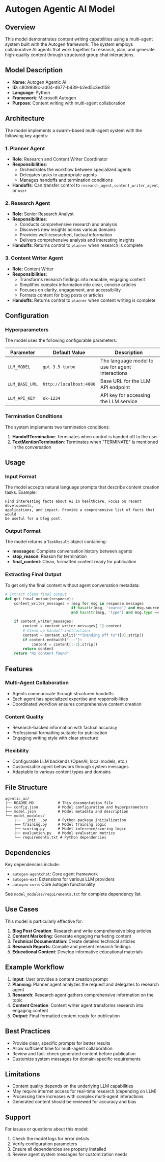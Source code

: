 # Autogen Agentic AI Model

## Overview

This model demonstrates content writing capabilities using a multi-agent system built with the Autogen framework. The system employs collaborative AI agents that work together to research, plan, and generate high-quality content through structured group chat interactions.

## Model Description

- **Name**: Autogen Agentic AI
- **ID**: c809938c-ad04-4677-b439-b2ed5c3ed158
- **Language**: Python
- **Framework**: Microsoft Autogen
- **Purpose**: Content writing with multi-agent collaboration

## Architecture

The model implements a swarm-based multi-agent system with the following key agents:

### 1. Planner Agent
- **Role**: Research and Content Writer Coordinator
- **Responsibilities**: 
  - Orchestrates the workflow between specialized agents
  - Delegates tasks to appropriate agents
  - Manages handoffs and termination conditions
- **Handoffs**: Can transfer control to `research_agent`, `content_writer_agent`, or `user`

### 2. Research Agent
- **Role**: Senior Research Analyst
- **Responsibilities**:
  - Conducts comprehensive research and analysis
  - Discovers new insights across various domains
  - Provides well-researched, factual information
  - Delivers comprehensive analysis and interesting insights
- **Handoffs**: Returns control to `planner` when research is complete

### 3. Content Writer Agent
- **Role**: Content Writer
- **Responsibilities**:
  - Transforms research findings into readable, engaging content
  - Simplifies complex information into clear, concise articles
  - Focuses on clarity, engagement, and accessibility
  - Formats content for blog posts or articles
- **Handoffs**: Returns control to `planner` when content writing is complete

## Configuration

### Hyperparameters

The model uses the following configurable parameters:

| Parameter | Default Value | Description |
|-----------|---------------|-------------|
| `LLM_MODEL` | `gpt-3.5-turbo` | The language model to use for agent interactions |
| `LLM_BASE_URL` | `http://localhost:4000` | Base URL for the LLM API endpoint |
| `LLM_API_KEY` | `sk-1234` | API key for accessing the LLM service |

### Termination Conditions

The system implements two termination conditions:
1. **HandoffTermination**: Terminates when control is handed off to the user
2. **TextMentionTermination**: Terminates when "TERMINATE" is mentioned in the conversation

## Usage

### Input Format

The model accepts natural language prompts that describe content creation tasks. Example:

```
Find interesting facts about AI in healthcare. Focus on recent developments, 
applications, and impact. Provide a comprehensive list of facts that would 
be useful for a blog post.
```

### Output Format

The model returns a `TaskResult` object containing:
- **messages**: Complete conversation history between agents
- **stop_reason**: Reason for termination
- **final_content**: Clean, formatted content ready for publication

### Extracting Final Output

To get only the final content without agent conversation metadata:

```python
# Extract clean final output
def get_final_output(response):
    content_writer_messages = [msg for msg in response.messages 
                              if hasattr(msg, 'source') and msg.source == 'content_writer_agent' 
                              and hasattr(msg, 'type') and msg.type == 'TextMessage']

    if content_writer_messages:
        content = content_writer_messages[-1].content
        # Clean up handoff instructions
        content = content.split("**[Handing off to")[0].strip()
        if content.endswith("---"):
            content = content[:-3].strip()
        return content
    return "No content found"
```

## Features

### Multi-Agent Collaboration
- Agents communicate through structured handoffs
- Each agent has specialized expertise and responsibilities
- Coordinated workflow ensures comprehensive content creation

### Content Quality
- Research-backed information with factual accuracy
- Professional formatting suitable for publication
- Engaging writing style with clear structure

### Flexibility
- Configurable LLM backends (OpenAI, local models, etc.)
- Customizable agent behaviors through system messages
- Adaptable to various content types and domains

## File Structure

```
agentic_ai/
├── README.MD           # This documentation file
├── config.json         # Model configuration and hyperparameters
├── model.json          # Model metadata and description
└── model_modules/
    ├── __init__.py     # Python package initialization
    ├── training.py     # Model training logic
    ├── scoring.py      # Model inference/scoring logic
    ├── evaluation.py   # Model evaluation metrics
    └── requirements.txt # Python dependencies
```

## Dependencies

Key dependencies include:
- `autogen-agentchat`: Core agent framework
- `autogen-ext`: Extensions for various LLM providers
- `autogen-core`: Core autogen functionality

See `model_modules/requirements.txt` for complete dependency list.

## Use Cases

This model is particularly effective for:

1. **Blog Post Creation**: Research and write comprehensive blog articles
2. **Content Marketing**: Generate engaging marketing content
3. **Technical Documentation**: Create detailed technical articles
4. **Research Reports**: Compile and present research findings
5. **Educational Content**: Develop informative educational materials

## Example Workflow

1. **Input**: User provides a content creation prompt
2. **Planning**: Planner agent analyzes the request and delegates to research agent
3. **Research**: Research agent gathers comprehensive information on the topic
4. **Content Creation**: Content writer agent transforms research into engaging content
5. **Output**: Final formatted content ready for publication

## Best Practices

- Provide clear, specific prompts for better results
- Allow sufficient time for multi-agent collaboration
- Review and fact-check generated content before publication
- Customize system messages for domain-specific requirements

## Limitations

- Content quality depends on the underlying LLM capabilities
- May require internet access for real-time research (depending on LLM)
- Processing time increases with complex multi-agent interactions
- Generated content should be reviewed for accuracy and bias

## Support

For issues or questions about this model:
1. Check the model logs for error details
2. Verify configuration parameters
3. Ensure all dependencies are properly installed
4. Review agent system messages for customization needs
